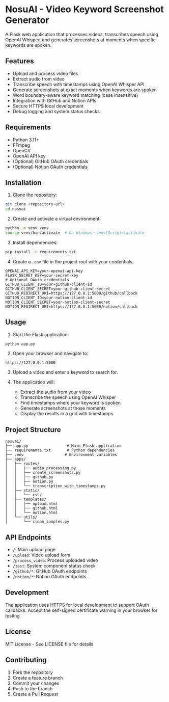 # NosuAI - Video Keyword Screenshot Generator

A Flask web application that processes videos, transcribes speech using OpenAI Whisper, and generates screenshots at moments when specific keywords are spoken.

## Features

- Upload and process video files
- Extract audio from video
- Transcribe speech with timestamps using OpenAI Whisper API
- Generate screenshots at exact moments when keywords are spoken
- Word boundary-aware keyword matching (case insensitive)
- Integration with GitHub and Notion APIs
- Secure HTTPS local development
- Debug logging and system status checks

## Requirements

- Python 3.11+
- FFmpeg
- OpenCV
- OpenAI API key
- (Optional) GitHub OAuth credentials
- (Optional) Notion OAuth credentials

## Installation

1. Clone the repository:

```bash
git clone <repository-url>
cd nosuai
```

2. Create and activate a virtual environment:

```bash
python -m venv venv
source venv/bin/activate  # On Windows: venv\Scripts\activate
```

3. Install dependencies:

```bash
pip install -r requirements.txt
```

4. Create a `.env` file in the project root with your credentials:

```env
OPENAI_API_KEY=your-openai-api-key
FLASK_SECRET_KEY=your-secret-key
# Optional OAuth credentials
GITHUB_CLIENT_ID=your-github-client-id
GITHUB_CLIENT_SECRET=your-github-client-secret
GITHUB_REDIRECT_URI=https://127.0.0.1:5000/github/callback
NOTION_CLIENT_ID=your-notion-client-id
NOTION_CLIENT_SECRET=your-notion-client-secret
NOTION_REDIRECT_URI=https://127.0.0.1:5000/notion/callback
```

## Usage

1. Start the Flask application:

```bash
python app.py
```

2. Open your browser and navigate to:

```
https://127.0.0.1:5000
```

3. Upload a video and enter a keyword to search for.

4. The application will:
   - Extract the audio from your video
   - Transcribe the speech using OpenAI Whisper
   - Find timestamps where your keyword is spoken
   - Generate screenshots at those moments
   - Display the results in a grid with timestamps

## Project Structure

```
nosuai/
├── app.py                 # Main Flask application
├── requirements.txt       # Python dependencies
├── .env                  # Environment variables
├── apps/
│   ├── routes/
│   │   ├── audio_processing.py
│   │   ├── create_screenshots.py
│   │   ├── github.py
│   │   ├── notion.py
│   │   └── transcription_with_timestamps.py
│   ├── static/
│   │   └── css/
│   ├── templates/
│   │   ├── upload.html
│   │   ├── github.html
│   │   └── notion.html
│   └── utils/
│       └── clean_samples.py
```

## API Endpoints

- `/`: Main upload page
- `/upload`: Video upload form
- `/process_video`: Process uploaded video
- `/test`: System component status check
- `/github/*`: GitHub OAuth endpoints
- `/notion/*`: Notion OAuth endpoints

## Development

The application uses HTTPS for local development to support OAuth callbacks. Accept the self-signed certificate warning in your browser for testing.

## License

MIT License - See LICENSE file for details

## Contributing

1. Fork the repository
2. Create a feature branch
3. Commit your changes
4. Push to the branch
5. Create a Pull Request
